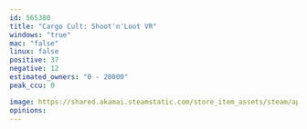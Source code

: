 ```yaml
---
id: 565380
title: "Cargo Cult: Shoot'n'Loot VR"
windows: "true"
mac: "false"
linux: false
positive: 37
negative: 12
estimated_owners: "0 - 20000"
peak_ccu: 0

image: https://shared.akamai.steamstatic.com/store_item_assets/steam/apps/565380/header.jpg?t=1710282018
opinions:
---
```

